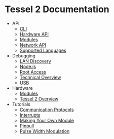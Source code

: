 # Tessel 2 Documentation

- API
  * [CLI](API/CLI.md)
  * [Hardware API](API/Hardware_API.md)
  * [Modules](API/Modules.md)
  * [Network API](API/Network_API.md)
  * [Supported Languages](API/Supported_Languages.md)
- Debugging
  * [LAN Discovery](Debugging/LAN_Discovery.md)
  * [Node.js](Debugging/Node.js.md)
  * [Root Access](Debugging/Root_Access.md)
  * [Technical Overview](Debugging/Technical_Overview.md)
  * [USB](Debugging/USB.md)
- Hardware
  * [Modules](Hardware/Modules.md)
  * [Tessel 2 Overview](Hardware/Tessel_2_Overview.md)
- Tutorials
  * [Communication Protocols](Tutorials/Communication_Protocols.md)
  * [Interrupts](Tutorials/Interrupts.md)
  * [Making Your Own Module](Tutorials/Making_Your_Own_Module.md)
  * [Pinpull](Tutorials/pinpull.md)
  * [Pulse Width Modulation](Tutorials/Pulse_Width_Modulation.md)
